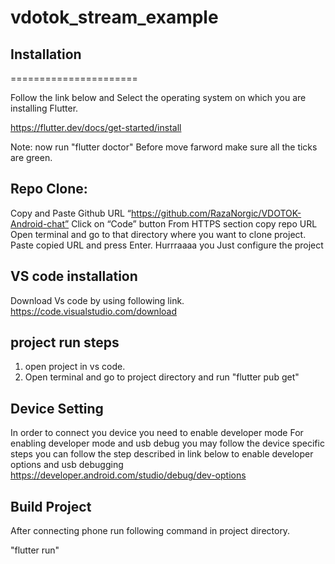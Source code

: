 # vdotok_stream_example


## Installation

======================


 Follow the link below and Select the operating system on which you are installing Flutter.

 https://flutter.dev/docs/get-started/install

Note: 
now run "flutter doctor"
Before move farword make sure all the ticks are green. 

## Repo Clone:	
Copy and Paste Github URL “https://github.com/RazaNorgic/VDOTOK-Android-chat”
	Click on “Code” button
	From HTTPS section copy repo URL
	Open terminal and go to that directory where you want to clone project.
	Paste copied URL and press Enter.
	Hurrraaaa you Just configure the project


## VS code installation 

Download Vs code by using following link. 
https://code.visualstudio.com/download


## project run steps
1. open project in vs code. 
2. Open terminal and go to project directory and run "flutter pub get"


## Device Setting


	
In order to connect you device  you need to enable developer mode
	For enabling developer mode and usb debug you may follow the device specific steps
	you can follow the step described in link below to enable developer options and usb debugging
	https://developer.android.com/studio/debug/dev-options




## Build Project 

After connecting phone run following command in project directory. 

"flutter run"